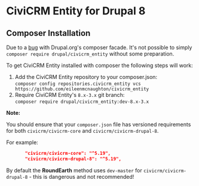 # CiviCRM Entity for Drupal 8

## Composer Installation

Due to a [bug](https://www.drupal.org/project/project_composer/issues/3051746) with Drupal.org's composer facade. It's not possible to simply `composer require drupal/civicrm_entity` without some preparation.

To get CiviCRM Entity installed with composer the following steps will work:
    
1. Add the CiviCRM Entity repository to your composer.json:  
    `composer config repositories.civicrm_entity vcs https://github.com/eileenmcnaughton/civicrm_entity`
2. Require CiviCRM Entity's `8.x-3.x` git branch:  
    `composer require drupal/civicrm_entity:dev-8.x-3.x`
    
**Note:**

You should ensure that your `composer.json` file has versioned requirements for both `civicrm/civicrm-core` and `civicrm/civicrm-drupal-8`.

For example:

``` json
       "civicrm/civicrm-core": "^5.19",
       "civicrm/civicrm-drupal-8": "^5.19",
```

By default the **RoundEarth** method uses `dev-master` for `civicrm/civicrm-drupal-8` - this is dangerous and not recommended!
